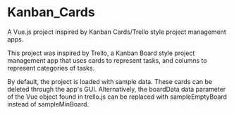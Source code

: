 # Kanban_Cards
A Vue.js project inspired by Kanban Cards/Trello style project management apps.

This project was inspired by Trello, a Kanban Board style project management app that uses cards to represent tasks, and columns to represent categories of tasks.

By default, the project is loaded with sample data. These cards can be deleted through the app's GUI.
Alternatively, the boardData data parameter of the Vue object found in trello.js can be replaced with sampleEmptyBoard instead of sampleMinBoard.


